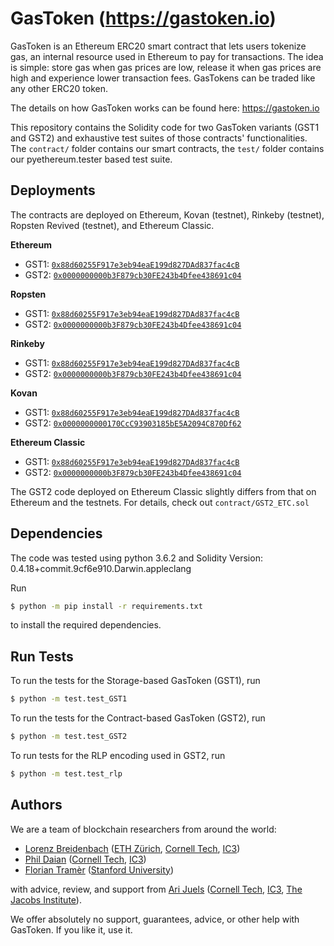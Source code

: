 # GasToken (<https://gastoken.io>)

GasToken is an Ethereum ERC20 smart contract that lets users tokenize gas, an internal resource used in Ethereum to pay for transactions.
The idea is simple: store gas when gas prices are low, release it when gas prices are high and experience lower transaction fees. GasTokens can be traded like any other ERC20 token.

The details on how GasToken works can be found here: <https://gastoken.io>

This repository contains the Solidity code for two GasToken variants (GST1 and GST2) and exhaustive test suites of those contracts' functionalities. The `contract/` folder contains our smart contracts, the `test/` folder contains our pyethereum.tester based test suite.

## Deployments

The contracts are deployed on Ethereum, Kovan (testnet), Rinkeby (testnet), Ropsten Revived (testnet), and Ethereum Classic.

**Ethereum**
+ GST1: [`0x88d60255F917e3eb94eaE199d827DAd837fac4cB`](https://etherscan.io/address/0x88d60255f917e3eb94eae199d827dad837fac4cb)
+ GST2: [`0x0000000000b3F879cb30FE243b4Dfee438691c04`](https://etherscan.io/address/0x0000000000b3f879cb30fe243b4dfee438691c04)

**Ropsten**
+ GST1: [`0x88d60255F917e3eb94eaE199d827DAd837fac4cB`](https://ropsten.etherscan.io/address/0x88d60255f917e3eb94eae199d827dad837fac4cb)
+ GST2: [`0x0000000000b3F879cb30FE243b4Dfee438691c04`](https://ropsten.etherscan.io/address/0x0000000000b3f879cb30fe243b4dfee438691c04)

**Rinkeby**
+ GST1: [`0x88d60255F917e3eb94eaE199d827DAd837fac4cB`](https://rinkeby.etherscan.io/address/0x88d60255f917e3eb94eae199d827dad837fac4cb)
+ GST2: [`0x0000000000b3F879cb30FE243b4Dfee438691c04`](https://rinkeby.etherscan.io/address/0x0000000000b3f879cb30fe243b4dfee438691c04)

**Kovan**
+ GST1: [`0x88d60255F917e3eb94eaE199d827DAd837fac4cB`](https://kovan.etherscan.io/address/0x88d60255f917e3eb94eae199d827dad837fac4cb)
+ GST2: [`0x0000000000170CcC93903185bE5A2094C870Df62`](https://kovan.etherscan.io/address/0x0000000000170ccc93903185be5a2094c870df62)

**Ethereum Classic**
+ GST1: [`0x88d60255F917e3eb94eaE199d827DAd837fac4cB`](http://gastracker.io/contract/0x88d60255F917e3eb94eaE199d827DAd837fac4cB)
+ GST2: [`0x0000000000b3F879cb30FE243b4Dfee438691c04`](http://gastracker.io/contract/0x0000000000b3F879cb30FE243b4Dfee438691c04)

The GST2 code deployed on Ethereum Classic slightly differs from that on Ethereum and the testnets. For details, check out `contract/GST2_ETC.sol`

## Dependencies

The code was tested using python 3.6.2 and Solidity Version: 0.4.18+commit.9cf6e910.Darwin.appleclang

Run

```sh
$ python -m pip install -r requirements.txt
```
to install the required dependencies.

## Run Tests

To run the tests for the Storage-based GasToken (GST1), run

```sh
$ python -m test.test_GST1
```

To run the tests for the Contract-based GasToken (GST2), run

```sh
$ python -m test.test_GST2
```

To run tests for the RLP encoding used in GST2, run

```sh
$ python -m test.test_rlp
```

## Authors

We are a team of blockchain researchers from around the world:

<ul>
<li><a href="https://twitter.com/ethlorenz">Lorenz Breidenbach</a> (<a href="https://www.ethz.ch">ETH Zürich</a>, <a href="https://tech.cornell.edu/">Cornell Tech</a>, <a href="http://www.initc3.org/">IC3</a>)</li>
<li><a href="http://pdaian.com">Phil Daian</a> (<a href="https://tech.cornell.edu/">Cornell Tech</a>, <a href="http://www.initc3.org/">IC3</a>)</li>
<li><a href="http://floriantramer.com/">Florian Tramèr</a> (<a href="https://www.stanford.edu/">Stanford University</a>)</li>
</ul>

with advice, review, and support from <a href="http://www.arijuels.com/">Ari Juels</a> (<a  href="https://tech.cornell.edu/">Cornell Tech</a>, <a href="http://www.initc3.org/">IC3</a>, <a href="https://tech.cornell.edu/jacobs-technion-cornell-institute/overview">The Jacobs Institute</a>).

We offer absolutely no support, guarantees, advice, or other help with GasToken. If you like it, use it.
